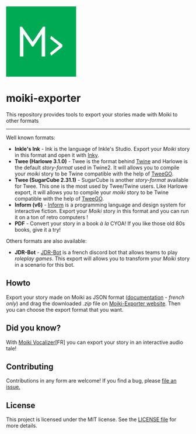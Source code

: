 ![](https://raw.githubusercontent.com/kaelhem/moiki-exporter/website/public/android-chrome-192x192.png)

# moiki-exporter
This repository provides tools to export your stories made with Moiki to other formats

---

Well known formats:

+ **Inkle's Ink** - Ink is the language of Inkle's Studio. Export your _Moiki_ story in this format and open it with [Inky](https://www.inklestudios.com/ink/).
+ **Twee (Harlowe 3.1.0)** - Twee is the format behind [Twine](https://twinery.org/) and Harlowe is the default _story-format_ used in Twine2. It will allows you to compile your _moiki_ story to be Twine compatible with the help of [TweeGO](https://www.motoslave.net/tweego/).
+ **Twee (SugarCube 2.31.1)** - SugarCube is another _story-format_ available for Twee. This one is the most used by Twee/Twine users. Like Harlowe export, it will allows you to compile your _moiki_ story to be Twine compatible with the help of [TweeGO](https://www.motoslave.net/tweego/).
+ **Inform (v6)** - [Inform](http://ifwiki.org/index.php/Inform_6) is a programming language and design system for interactive fiction. Export your _Moiki_ story in this format and you can run it on a ton of retro computers !
+ **PDF** - Convert your story in a book _à la_ CYOA! If you like those old 80s books, give it a try!

Others formats are also available:
+ **JDR-Bot** - [JDR-Bot](https://github.com/Cyril-Fiesta/jdr-bot) is a french discord bot that allows teams to play _roleplay games_. This export will allows you to transform your _Moiki_ story in a scenario for this bot.

## Howto

Export your story made on Moiki as JSON format ([documentation](https://moiki.fr/documentation/export) - *french only*) and drag the downloaded _.zip_ file on [Moiki-Exporter website](https://moiki-exporter.netlify.app/). Then you can choose the export format that you want.

## Did you know?

With [Moiki Vocalizer](https://github.com/kaelhem/moiki-vocalizer/blob/master/README.md)[FR] you can export your story in an interactive audio tale!

## Contributing

Contributions in any form are welcome! If you find a bug, please [file an issue.](https://github.com/kaelhem/moiki-exporter/issues)

## License

This project is licensed under the MIT license. See the [LICENSE file](./LICENSE) for more details.
